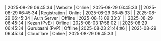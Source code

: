 | 2025-08-29 06:45:34 | Website | Online | 2025-08-29 06:45:33 |
| 2025-08-29 06:45:34 | Registration | Online | 2025-08-29 06:45:33 |
| 2025-08-29 06:45:34 | Auth Server | Offline | 2025-08-18 09:33:31 |
| 2025-08-29 06:45:34 | Kezan (PvE) | Offline | 2025-08-03 17:58:02 |
| 2025-08-29 06:45:34 | Gurubashi (PvP) | Offline | 2025-08-23 21:44:06 |
| 2025-08-29 06:45:34 | Cloudflare | Online | 2025-08-29 06:45:33 |
